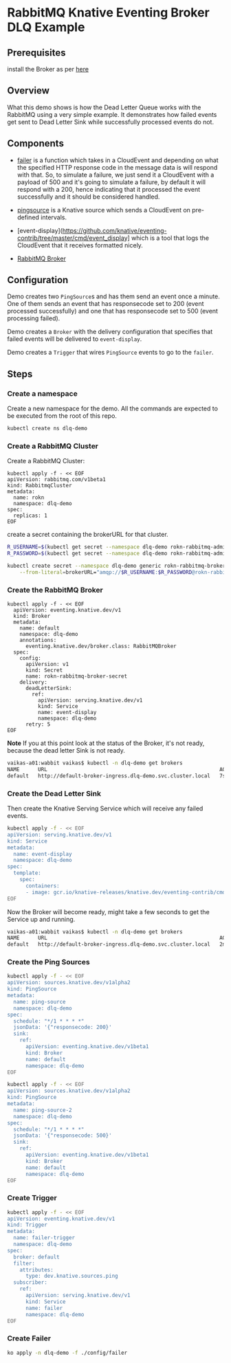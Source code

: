 # RabbitMQ Knative Eventing Broker DLQ Example

## Prerequisites

install the Broker as per [here](../../../broker/README.md)

## Overview

What this demo shows is how the Dead Letter Queue works with the RabbitMQ using
a very simple example. It demonstrates how failed events get sent to Dead Letter
Sink while successfully processed events do not.

## Components

* [failer](../../../cmd/failer/main.go) is a function which takes in a CloudEvent
  and depending on what the specified HTTP response code in the message data is
  will respond with that. So, to simulate a failure, we just send it a CloudEvent
  with a payload of 500 and it's going to simulate a failure, by default it will
  respond with a 200, hence indicating that it processed the event successfully
  and it should be considered handled.

* [pingsource](https://knative.dev/docs/eventing/samples/ping-source/index.html)
  is a Knative source which sends a CloudEvent on pre-defined intervals.
  
* [event-display](https://github.com/knative/eventing-contrib/tree/master/cmd/event_display]
  which is a tool that logs the CloudEvent that it receives formatted nicely.
  
* [RabbitMQ Broker](../../../broker/README.md)

## Configuration

Demo creates two `PingSource`s and has them send an event once a minute. One of
them sends an event that has responsecode set to 200 (event processed
successfully) and one that has responsecode set to 500 (event processing
failed).

Demo creates a `Broker` with the delivery configuration that specifies that
failed events will be delivered to `event-display`.

Demo creates a `Trigger` that wires `PingSource` events to go to the `failer`.

## Steps

### Create a namespace

Create a new namespace for the demo. All the commands are expected to be
executed from the root of this repo.

```sh
kubectl create ns dlq-demo
```

### Create a RabbitMQ Cluster

Create a RabbitMQ Cluster:

```
kubectl apply -f - << EOF
apiVersion: rabbitmq.com/v1beta1
kind: RabbitmqCluster
metadata:
  name: rokn
  namespace: dlq-demo
spec:
  replicas: 1
EOF
```

create a secret containing the brokerURL for that cluster.

```sh
R_USERNAME=$(kubectl get secret --namespace dlq-demo rokn-rabbitmq-admin -o jsonpath="{.data.username}" | base64 --decode)
R_PASSWORD=$(kubectl get secret --namespace dlq-demo rokn-rabbitmq-admin -o jsonpath="{.data.password}" | base64 --decode)

kubectl create secret --namespace dlq-demo generic rokn-rabbitmq-broker-secret \
    --from-literal=brokerURL="amqp://$R_USERNAME:$R_PASSWORD@rokn-rabbitmq-client.dlq-demo:5672"
```

### Create the RabbitMQ Broker

```Sh
kubectl apply -f - << EOF
  apiVersion: eventing.knative.dev/v1
  kind: Broker
  metadata:
    name: default
    namespace: dlq-demo
    annotations:
      eventing.knative.dev/broker.class: RabbitMQBroker
  spec:
    config:
      apiVersion: v1
      kind: Secret
      name: rokn-rabbitmq-broker-secret
    delivery:
      deadLetterSink:
        ref:
          apiVersion: serving.knative.dev/v1
          kind: Service
          name: event-display
          namespace: dlq-demo
      retry: 5
EOF
```

**Note** If you at this point look at the status of the Broker, it's not ready,
because the dead letter Sink is not ready.

```sh
vaikas-a01:wabbit vaikas$ kubectl -n dlq-demo get brokers
NAME      URL                                                        AGE   READY   REASON
default   http://default-broker-ingress.dlq-demo.svc.cluster.local   7s    False   Unable to get the DeadLetterSink's URI
```

### Create the Dead Letter Sink

Then create the Knative Serving Service which will receive any failed events.

```sh
kubectl apply -f - << EOF
apiVersion: serving.knative.dev/v1
kind: Service
metadata:
  name: event-display
  namespace: dlq-demo
spec:
  template:
    spec:
      containers:
      - image: gcr.io/knative-releases/knative.dev/eventing-contrib/cmd/event_display@sha256:a214514d6ba674d7393ec8448dd272472b2956207acb3f83152d3071f0ab1911
EOF
```

Now the Broker will become ready, might take a few seconds to get the Service up
and running.

```sh
vaikas-a01:wabbit vaikas$ kubectl -n dlq-demo get brokers
NAME      URL                                                        AGE     READY   REASON
default   http://default-broker-ingress.dlq-demo.svc.cluster.local   2m39s   True
```

### Create the Ping Sources

```sh
kubectl apply -f - << EOF
apiVersion: sources.knative.dev/v1alpha2
kind: PingSource
metadata:
  name: ping-source
  namespace: dlq-demo
spec:
  schedule: "*/1 * * * *"
  jsonData: '{"responsecode: 200}'
  sink:
    ref:
      apiVersion: eventing.knative.dev/v1beta1
      kind: Broker
      name: default
      namespace: dlq-demo
EOF
```

```sh
kubectl apply -f - << EOF
apiVersion: sources.knative.dev/v1alpha2
kind: PingSource
metadata:
  name: ping-source-2
  namespace: dlq-demo
spec:
  schedule: "*/1 * * * *"
  jsonData: '{"responsecode: 500}'
  sink:
    ref:
      apiVersion: eventing.knative.dev/v1beta1
      kind: Broker
      name: default
      namespace: dlq-demo
EOF
```

### Create Trigger

```sh
kubectl apply -f - << EOF
apiVersion: eventing.knative.dev/v1
kind: Trigger
metadata:
  name: failer-trigger
  namespace: dlq-demo
spec:
  broker: default
  filter:
    attributes:
      type: dev.knative.sources.ping
  subscriber:
    ref:
      apiVersion: serving.knative.dev/v1
      kind: Service
      name: failer
      namespace: dlq-demo
EOF
```

### Create Failer

```sh
ko apply -n dlq-demo -f ./config/failer
```
